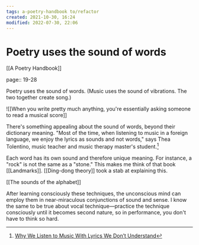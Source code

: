 ```yaml
---
tags: a-poetry-handbook to/refactor 
created: 2021-10-30, 16:24
modified: 2022-07-30, 22:06
---
```


# Poetry uses the sound of words
[[A Poetry Handbook]]

page:: 19-28

Poetry uses the sound of words. (Music uses the sound of vibrations. The two together create song.)

![[When you write pretty much anything, you're essentially asking someone to read a musical score]]

There's something appealing about the sound of words, beyond their dictionary meaning. "Most of the time, when listening to music in a foreign language, we enjoy the lyrics as sounds and not words," says Thea Tolentino, music teacher and music therapy master's student.[^1]

Each word has its own sound and therefore unique meaning. For instance, a "rock" is not the same as a "stone." This makes me think of that book [[Landmarks]]. [[Ding-dong theory]] took a stab at explaining this.

[[The sounds of the alphabet]]

After learning consciously these techniques, the unconscious mind can employ them in near-miraculous conjunctions of sound and sense. I know the same to be true about vocal technique—practice the technique consciously until it becomes second nature, so in performance, you don't have to think so hard. 

[^1]: [Why We Listen to Music With Lyrics We Don’t Understand](https://www.vice.com/en/article/g5q3gm/why-listen-music-lyrics-dont-understand-sound-songs-foreign-language-macarena-despacito?utm_source=pocket&utm_medium=email&utm_campaign=pockethits)